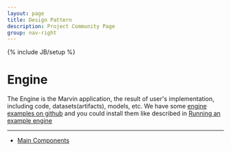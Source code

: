 ```yaml
---
layout: page
title: Design Pattern
description: Project Community Page
group: nav-right
---
```

<!--
{% comment %}
Licensed to the Apache Software Foundation (ASF) under one or more
contributor license agreements.  See the NOTICE file distributed with
this work for additional information regarding copyright ownership.
The ASF licenses this file to you under the Apache License, Version 2.0
(the "License"); you may not use this file except in compliance with
the License.  You may obtain a copy of the License at

http://www.apache.org/licenses/LICENSE-2.0

Unless required by applicable law or agreed to in writing, software
distributed under the License is distributed on an "AS IS" BASIS,
WITHOUT WARRANTIES OR CONDITIONS OF ANY KIND, either express or implied.
See the License for the specific language governing permissions and
limitations under the License.
{% endcomment %}
-->

{% include JB/setup %}

# Engine

The Engine is the Marvin application, the result of user's implementation, including code, datasets(artifacts), models, etc. We have some [engine examples on github](https://github.com/marvin-ai/marvin-public-engines) and you could install them like described in [Running an example engine](ch3_get_started/engine_examples.md)

----

* [Main Components](/marvin-platform-book/ch1_main_components/overview)